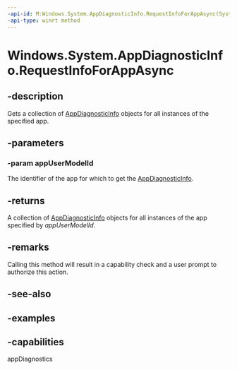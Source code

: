 ```yaml
---
-api-id: M:Windows.System.AppDiagnosticInfo.RequestInfoForAppAsync(System.String)
-api-type: winrt method
---
```


<!-- Method syntax.
public IAsyncOperation<AppDiagnosticInfo>> AppDiagnosticInfo.RequestInfoForAppAsync(String aumid)
-->

# Windows.System.AppDiagnosticInfo.RequestInfoForAppAsync

## -description
Gets a collection of [AppDiagnosticInfo](appdiagnosticinfo.md) objects for all instances of the specified app. 

## -parameters
### -param appUserModelId
The identifier of the app for which to get the [AppDiagnosticInfo](appdiagnosticinfo.md).

## -returns
A collection of [AppDiagnosticInfo](appdiagnosticinfo.md) objects for all instances of the app specified by *appUserModelId*. 

## -remarks
Calling this method will result in a capability check and a user prompt to authorize this action.

## -see-also

## -examples

## -capabilities
appDiagnostics
